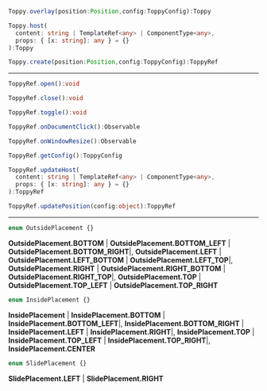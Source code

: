 ```typescript
Toppy.overlay(position:Position,config:ToppyConfig):Toppy
```

```typescript
Toppy.host(
  content: string | TemplateRef<any> | ComponentType<any>,
  props: { [x: string]: any } = {}
):Toppy
```

```typescript
Toppy.create(position:Position,config:ToppyConfig):ToppyRef
```

---

```typescript
ToppyRef.open():void
```

```typescript
ToppyRef.close():void
```

```typescript
ToppyRef.toggle():void
```

```typescript
ToppyRef.onDocumentClick():Observable
```

```typescript
ToppyRef.onWindowResize():Observable
```

```typescript
ToppyRef.getConfig():ToppyConfig
```

```typescript
ToppyRef.updateHost(
  content: string | TemplateRef<any> | ComponentType<any>,
  props: { [x: string]: any } = {}
):ToppyRef
```

```typescript
ToppyRef.updatePosition(config:object):ToppyRef
```

---

```typescript
enum OutsidePlacement {}
```

**OutsidePlacement.BOTTOM** | **OutsidePlacement.BOTTOM_LEFT** | **OutsidePlacement.BOTTOM_RIGHT**|, **OutsidePlacement.LEFT** | **OutsidePlacement.LEFT_BOTTOM** | **OutsidePlacement.LEFT_TOP**|, **OutsidePlacement.RIGHT** | **OutsidePlacement.RIGHT_BOTTOM** | **OutsidePlacement.RIGHT_TOP**|, **OutsidePlacement.TOP** | **OutsidePlacement.TOP_LEFT** | **OutsidePlacement.TOP_RIGHT**

```typescript
enum InsidePlacement {}
```

**InsidePlacement** | **InsidePlacement.BOTTOM** | **InsidePlacement.BOTTOM_LEFT**|, **InsidePlacement.BOTTOM_RIGHT** | **InsidePlacement.LEFT** | **InsidePlacement.RIGHT**|, **InsidePlacement.TOP** | **InsidePlacement.TOP_LEFT** | **InsidePlacement.TOP_RIGHT**|, **InsidePlacement.CENTER**

```typescript
enum SlidePlacement {}
```

**SlidePlacement.LEFT** | **SlidePlacement.RIGHT**

```

```
